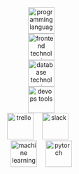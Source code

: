 <div align="center">
  <!-- Languages -->
  <img src="https://skillicons.dev/icons?i=python,java,html,css,js,ts,php" height="60" alt="programming languages" />
  <br/>
  
  <!-- Frontend -->
  <img src="https://skillicons.dev/icons?i=react,nextjs,tailwind,figma,nodejs" height="60" alt="frontend technologies" />
  <br/>
  
  <!-- Databases -->
  <img src="https://skillicons.dev/icons?i=mysql,mongodb" height="60" alt="database technologies" />
  <br/>
  
  <!-- DevOps & Tools -->
  <img src="https://skillicons.dev/icons?i=aws,git,github" height="60" alt="devops tools" />
  <br/>
  
  <!-- Other Tools -->
  <img src="https://cdn.jsdelivr.net/gh/devicons/devicon/icons/trello/trello-plain.svg" height="60" alt="trello" />
  <img width="12" />
  <img src="https://cdn.jsdelivr.net/gh/devicons/devicon/icons/slack/slack-original.svg" height="60" alt="slack" />
  <img width="12" />
  <br/>
  
  <!-- Machine Learning -->
  <img src="https://skillicons.dev/icons?i=tensorflow" height="60" alt="machine learning" />
  <img width="12" />
  <img src="https://cdn.jsdelivr.net/gh/devicons/devicon/icons/pytorch/pytorch-original.svg" height="60" alt="pytorch" />
</div>




